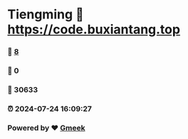 # Tiengming :link: https://code.buxiantang.top 
### :page_facing_up: [8](https://code.buxiantang.top/tag.html) 
### :speech_balloon: 0 
### :hibiscus: 30633 
### :alarm_clock: 2024-07-24 16:09:27 
### Powered by :heart: [Gmeek](https://github.com/Meekdai/Gmeek)
